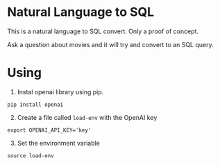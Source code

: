 # Natural Language to SQL

This is a natural language to SQL convert. Only a proof of concept.

Ask a question about movies and it will try and convert to an SQL query.

# Using

1. Instal openai library using pip.

```
pip install openai
```

2. Create a file called `load-env` with the OpenAI key

```
export OPENAI_API_KEY='key'
```

3. Set the environment variable

```
source load-env
```
